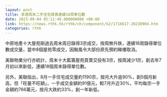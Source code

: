 ```yaml
---
layout: post
title: 本港周末二手住宅買賣連續18周單位數
date: 2023-09-04 05:11:49.000000000 +08:00
link: https://news.rthk.hk/rthk/ch/component/k2/1716617-20230904.htm
categories: rthk
---
```


中原地產十大屋苑剛過去周末周日錄得3宗成交，按周無升跌，連續18周錄得單位數成交量，當中8個屋苑零成交，因颱風令大部份原先預約睇樓取消。

美聯物業分行亦統計，周末十大藍籌屋苑買賣交投有3宗，按周減少1宗，創去年7月初以來新低，連續18個周末錄得單位數。

另外，美聯指出，8月一手住宅成交量約1190宗，按月大升逾90%，創5個月新高，但「旺量不旺額」，一手成交金額約91億元，較7月升近30%，平均每宗一手金額約766萬元，按月大跌約33%，創一年新低。
